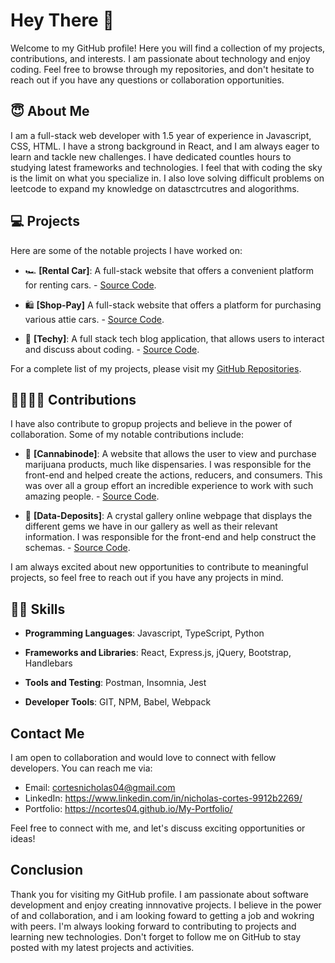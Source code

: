# Hey There :wave:

Welcome to my GitHub profile! Here you will find a collection of my projects, contributions, and interests. I am passionate about technology and enjoy coding. Feel free to browse through my repositories, and don't hesitate to reach out if you have any questions or collaboration opportunities.

## :innocent: About Me

I am a full-stack web developer with 1.5 year of experience in Javascript, CSS, HTML. I have a strong background in React, and I am always eager to learn and tackle new challenges. I have dedicated countles hours to studying latest frameworks and technologies. I feel that with coding the sky is the limit on what you specialize in. I also love solving difficult problems on leetcode to expand my knowledge on datasctrcutres and alogorithms.

## :computer: Projects

Here are some of the notable projects I have worked on:

- :racing_car: **[Rental Car]**: A full-stack website that offers a convenient platform for renting cars. - [Source Code](https://github.com/ncortes04/car-rental).

- :shopping: **[Shop-Pay]** A full-stack website that offers a platform for purchasing various attie cars. - [Source Code](https://github.com/ncortes04/shop-pay).

- :newspaper: **[Techy]**: A full stack tech blog application, that allows users to interact and discuss about coding. - [Source Code](https://github.com/ncortes04/tech-blog).

For a complete list of my projects, please visit my [GitHub Repositories](https://github.com/ncortes04?tab=repositories).

## :family_man_woman_boy_boy: Contributions

I have also contribute to gropup projects and believe in the power of collaboration. Some of my notable contributions include:

- :deciduous_tree: **[Cannabinode]**: A website that allows the user to view and purchase marijuana products, much like dispensaries. I was responsible for the front-end and helped create the actions, reducers, and consumers. This was over all a group effort an incredible experience to work with such amazing people.  - [Source Code](https://github.com/ncortes04/cannabinode).


- :gem: **[Data-Deposits]**: A crystal gallery online webpage that displays the different gems we have in our gallery as well as their relevant information. I was responsible for the front-end and help construct the schemas. - [Source Code](https://github.com/ncortes04/data-deposits).

I am always excited about new opportunities to contribute to meaningful projects, so feel free to reach out if you have any projects in mind.

## :technologist: Skills

- **Programming Languages**: Javascript, TypeScript, Python

- **Frameworks and Libraries**: React, Express.js, jQuery, Bootstrap, Handlebars

- **Tools and Testing**: Postman, Insomnia, Jest

- **Developer Tools**: GIT, NPM, Babel, Webpack
## Contact Me

I am open to collaboration and would love to connect with fellow developers. You can reach me via:

- Email: cortesnicholas04@gmail.com
- LinkedIn: https://www.linkedin.com/in/nicholas-cortes-9912b2269/
- Portfolio: https://ncortes04.github.io/My-Portfolio/

Feel free to connect with me, and let's discuss exciting opportunities or ideas!

## Conclusion

Thank you for visiting my GitHub profile. I am passionate about software development and enjoy creating innnovative projects. I believe in the power of and collaboration, and i am looking foward to getting a job and wokring with peers. I'm always looking forward to contributing to projects and learning new technologies. Don't forget to follow me on GitHub to stay posted with my latest projects and activities.
